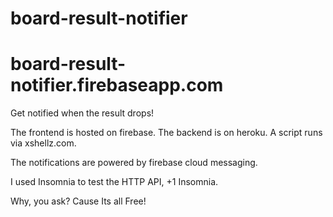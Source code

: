 # board-result-notifier
# board-result-notifier.firebaseapp.com

Get notified when the result drops!

The frontend is hosted on firebase. The backend is on heroku. A script runs via xshellz.com.

The notifications are powered by firebase cloud messaging.

I used Insomnia to test the HTTP API, +1 Insomnia.

Why, you ask? Cause Its all Free!